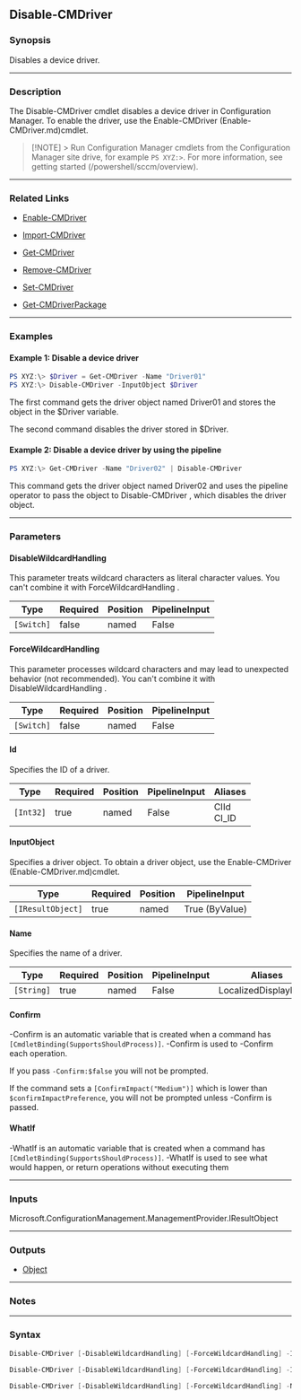 Disable-CMDriver
----------------




### Synopsis
Disables a device driver.



---


### Description

The Disable-CMDriver cmdlet disables a device driver in Configuration Manager. To enable the driver, use the Enable-CMDriver (Enable-CMDriver.md)cmdlet.



> [!NOTE] > Run Configuration Manager cmdlets from the Configuration Manager site drive, for example `PS XYZ:>`. For more information, see getting started (/powershell/sccm/overview).



---


### Related Links
* [Enable-CMDriver](Enable-CMDriver)



* [Import-CMDriver](Import-CMDriver)



* [Get-CMDriver](Get-CMDriver)



* [Remove-CMDriver](Remove-CMDriver)



* [Set-CMDriver](Set-CMDriver)



* [Get-CMDriverPackage](Get-CMDriverPackage)





---


### Examples
#### Example 1: Disable a device driver
```PowerShell
PS XYZ:\> $Driver = Get-CMDriver -Name "Driver01"
PS XYZ:\> Disable-CMDriver -InputObject $Driver
```
The first command gets the driver object named Driver01 and stores the object in the $Driver variable.


The second command disables the driver stored in $Driver.
#### Example 2: Disable a device driver by using the pipeline
```PowerShell
PS XYZ:\> Get-CMDriver -Name "Driver02" | Disable-CMDriver
```
This command gets the driver object named Driver02 and uses the pipeline operator to pass the object to Disable-CMDriver , which disables the driver object.


---


### Parameters
#### **DisableWildcardHandling**

This parameter treats wildcard characters as literal character values. You can't combine it with ForceWildcardHandling .






|Type      |Required|Position|PipelineInput|
|----------|--------|--------|-------------|
|`[Switch]`|false   |named   |False        |



#### **ForceWildcardHandling**

This parameter processes wildcard characters and may lead to unexpected behavior (not recommended). You can't combine it with DisableWildcardHandling .






|Type      |Required|Position|PipelineInput|
|----------|--------|--------|-------------|
|`[Switch]`|false   |named   |False        |



#### **Id**

Specifies the ID of a driver.






|Type     |Required|Position|PipelineInput|Aliases       |
|---------|--------|--------|-------------|--------------|
|`[Int32]`|true    |named   |False        |CIId<br/>CI_ID|



#### **InputObject**

Specifies a driver object. To obtain a driver object, use the Enable-CMDriver (Enable-CMDriver.md)cmdlet.






|Type             |Required|Position|PipelineInput |
|-----------------|--------|--------|--------------|
|`[IResultObject]`|true    |named   |True (ByValue)|



#### **Name**

Specifies the name of a driver.






|Type      |Required|Position|PipelineInput|Aliases             |
|----------|--------|--------|-------------|--------------------|
|`[String]`|true    |named   |False        |LocalizedDisplayName|



#### **Confirm**
-Confirm is an automatic variable that is created when a command has ```[CmdletBinding(SupportsShouldProcess)]```.
-Confirm is used to -Confirm each operation.

If you pass ```-Confirm:$false``` you will not be prompted.


If the command sets a ```[ConfirmImpact("Medium")]``` which is lower than ```$confirmImpactPreference```, you will not be prompted unless -Confirm is passed.

#### **WhatIf**
-WhatIf is an automatic variable that is created when a command has ```[CmdletBinding(SupportsShouldProcess)]```.
-WhatIf is used to see what would happen, or return operations without executing them


---


### Inputs
Microsoft.ConfigurationManagement.ManagementProvider.IResultObject





---


### Outputs
* [Object](https://learn.microsoft.com/en-us/dotnet/api/System.Object)






---


### Notes




---


### Syntax
```PowerShell
Disable-CMDriver [-DisableWildcardHandling] [-ForceWildcardHandling] -Id <Int32> [-Confirm] [-WhatIf] [<CommonParameters>]
```
```PowerShell
Disable-CMDriver [-DisableWildcardHandling] [-ForceWildcardHandling] -InputObject <IResultObject> [-Confirm] [-WhatIf] [<CommonParameters>]
```
```PowerShell
Disable-CMDriver [-DisableWildcardHandling] [-ForceWildcardHandling] -Name <String> [-Confirm] [-WhatIf] [<CommonParameters>]
```
